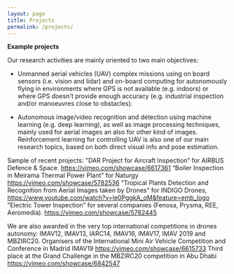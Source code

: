```yaml
---
layout: page
title: Projects
permalink: /projects/
---
```


**Example projects**


Our research activities are mainly oriented to two main objectives: 

- Unmanned aerial vehicles (UAV) complex missions using on board sensors (i.e. vision and lidar) and on-board computing for autonomously flying in environments where GPS is not available (e.g. indoors) or where GPS doesn't provide enough accuracy (e.g. industrial inspection and/or manoeuvres close to obstacles).  

- Autonomous image/video recognition and detection using machine learning (e.g. deep learning), as well as image processing techniques, mainly used for aerial images an also for other kind of images. Reinforcement learning for controlling UAV is also one of our main research topics, based on both direct visual info and pose estimation. 


Sample of recent projects:
"DAR Project for Aircraft Inspection” for AIRBUS Defence & Space. https://vimeo.com/showcase/6617361
“Boiler Inspection in Meirama Thermal Power Plant” for Naturgy https://vimeo.com/showcase/5782536
“Tropical Plants Detection and Recognition from Aerial Images taken by Drones” for INDIGO Drones, https://www.youtube.com/watch?v=le0PggkA_oM&feature=emb_logo
“Electric Tower Inspection” for several companies (Fenosa, Prysma, REE, Aeromedia). https://vimeo.com/showcase/5782445 


We are also awarded in the very top international competitions in drones autonomy: IMAV12, IMAV13, IARC14, IMAV16, IMAV17, IMAV 2019 and MBZIRC20. 
Organisers of the International Mini Air Vehicle Competition and Conference in Madrid IMAV19 https://vimeo.com/showcase/6615733 
Third place at the Grand Challenge in the MBZIRC20 competition in Abu Dhabi https://vimeo.com/showcase/6842547 


